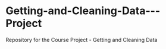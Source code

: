 # Getting-and-Cleaning-Data---Project
Repository for the Course Project - Getting and Cleaning Data
